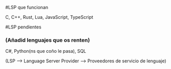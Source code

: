 #LSP que funcionan 

C, C++, Rust, Lua, JavaScript, TypeScript

#LSP pendientes
### (Añadid lenguajes que os renten)

C#, Python(ns que coño le pasa), SQL

(LSP --> Language Server Provider --> Proveedores de servicio de lenguaje)
